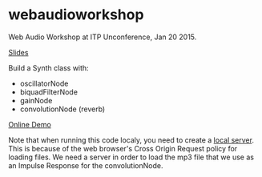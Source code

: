 # webaudioworkshop
Web Audio Workshop at ITP Unconference, Jan 20 2015.

[Slides](https://docs.google.com/presentation/d/1PdQQ_YVPQMw8K_-lgsQQ1_rV-ucTVIxpcbinCAtibWM/edit?usp=sharing)

Build a Synth class with: 
- oscillatorNode
- biquadFilterNode
- gainNode
- convolutionNode (reverb)

[Online Demo](http://therewasaguy.github.io/webaudioworkshop/)

Note that when running this code localy, you need to create a [local server](https://github.com/lmccart/p5.js/wiki/Local-server). This is because of the web browser's Cross Origin Request policy for loading files. We need a server in order to load the mp3 file that we use as an Impulse Response for the convolutionNode.


